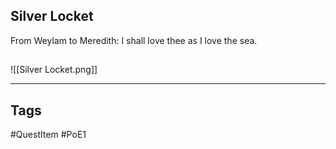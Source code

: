 ## Silver Locket
From Weylam to Meredith:
I shall love thee as I love the sea.
## 
![[Silver Locket.png]]

---
## Tags
#QuestItem
#PoE1